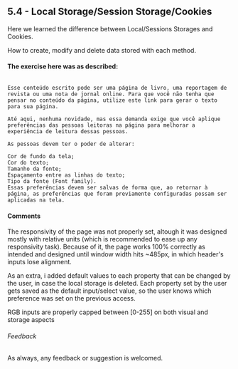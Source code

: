 ## 5.4 - Local Storage/Session Storage/Cookies

Here we learned the difference between Local/Sessions Storages and Cookies.

How to create, modify and delete data stored with each method.

#### The exercise here was as described:

```Imagine que você é a pessoa responsável por desenvolver uma página que servirá como um leitor de conteúdo escrito.

Esse conteúdo escrito pode ser uma página de livro, uma reportagem de revista ou uma nota de jornal online. Para que você não tenha que pensar no conteúdo da página, utilize este link para gerar o texto para sua página.

Até aqui, nenhuma novidade, mas essa demanda exige que você aplique preferências das pessoas leitoras na página para melhorar a experiência de leitura dessas pessoas.

As pessoas devem ter o poder de alterar:

Cor de fundo da tela;
Cor do texto;
Tamanho da fonte;
Espaçamento entre as linhas do texto;
Tipo da fonte (Font family).
Essas preferências devem ser salvas de forma que, ao retornar à página, as preferências que foram previamente configuradas possam ser aplicadas na tela.
```

#### Comments

The responsivity of the page was not properly set, altough it was designed mostly with relative units (which is recommended to ease up any responsivity task). Because of it, the page works 100% correctly as intended and designed until window width hits ~485px, in which header's inputs lose alignment.

As an extra, i added default values to each property that can be changed by the user, in case the local storage is deleted. Each property set by the user gets saved as the default input/select value, so the user knows which preference was set on the previous access.

RGB inputs are properly capped between [0-255] on both visual and storage aspects

###### Feedback

As always, any feedback or suggestion is welcomed.
